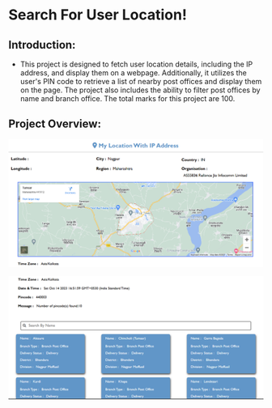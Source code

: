 # Search For User Location!
## Introduction:
* This project is designed to fetch user location details, including the IP address, and display them on a webpage. Additionally, it utilizes the user's PIN code to retrieve a list of nearby post offices and display them on the page. The project also includes the ability to filter post offices by name and branch office. The total marks for this project are 100.

## Project Overview:
![Live](./Screenshot1.PNG)

![Live](./Screenshot2.PNG)
